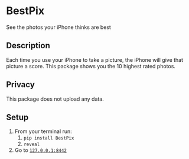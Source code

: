# BestPix

See the photos your iPhone thinks are best

## Description 

Each time you use your iPhone to take a picture, the iPhone will give that picture a score.
This package shows you the 10 highest rated photos. 

## Privacy

This package does not upload any data. 


##  Setup

1. From your terminal run:
   1. `pip install BestPix`
   2. `reveal`
2. Go to [`127.0.0.1:8442`](127.0.0.1:8442)